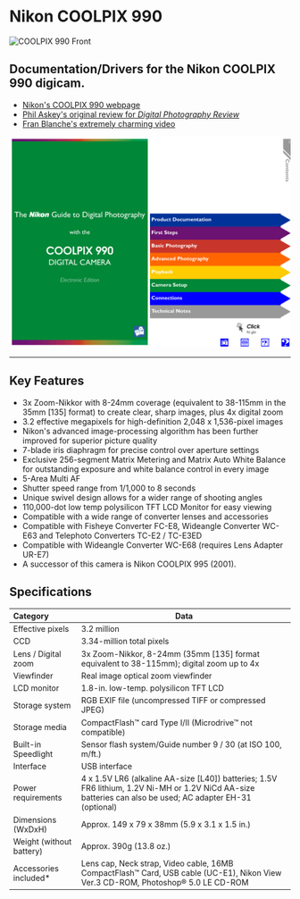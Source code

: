 # Nikon COOLPIX 990

![COOLPIX 990 Front](https://i.snap.as/qK824VIH.jpg)

## Documentation/Drivers for the Nikon COOLPIX 990 digicam.

* [Nikon's COOLPIX 990 webpage](https://imaging.nikon.com/lineup/coolpix/others/990/index.htm)
* [Phil Askey's original review for *Digital Photography Review*](https://www.dpreview.com/reviews/nikoncp990)
* [Fran Blanche's extremely charming video](https://youtu.be/XJ_CcT1x9j4)

![coolpixmanualcover](docs/coolpixmanualcover.png)

---

## Key Features

-   3x Zoom-Nikkor with 8-24mm coverage (equivalent to 38-115mm in the 35mm \[135\] format) to create clear, sharp images, plus 4x digital zoom
-   3.2 effective megapixels for high-definition 2,048 x 1,536-pixel images
-   Nikon's advanced image-processing algorithm has been further improved for superior picture quality
-   7-blade iris diaphragm for precise control over aperture settings
-   Exclusive 256-segment Matrix Metering and Matrix Auto White Balance for outstanding exposure and white balance control in every image
-   5-Area Multi AF
-   Shutter speed range from 1/1,000 to 8 seconds
-   Unique swivel design allows for a wider range of shooting angles
-   110,000-dot low temp polysilicon TFT LCD Monitor for easy viewing
-   Compatible with a wide range of converter lenses and accessories
-   Compatible with Fisheye Converter FC-E8, Wideangle Converter WC-E63 and Telephoto Converters TC-E2 / TC-E3ED
-   Compatible with Wideangle Converter WC-E68 (requires Lens Adapter UR-E7)
-   A successor of this camera is Nikon COOLPIX 995 (2001).

## Specifications

| Category                 | Data                                                         |
| :----------------------- | ------------------------------------------------------------ |
| Effective pixels         | 3.2 million                                                  |
| CCD                      | 3.34-million total pixels                                    |
| Lens / Digital zoom      | 3x Zoom-Nikkor, 8-24mm (35mm [135] format equivalent to 38-115mm); digital zoom up to 4x |
| Viewfinder               | Real image optical zoom viewfinder                           |
| LCD monitor              | 1.8-in. low-temp. polysilicon TFT LCD                        |
| Storage system           | RGB EXIF file (uncompressed TIFF or compressed JPEG)         |
| Storage media            | CompactFlash™ card Type I/II (Microdrive™ not compatible)    |
| Built-in Speedlight      | Sensor flash system/Guide number 9 / 30 (at ISO 100, m/ft.)  |
| Interface                | USB interface                                                |
| Power requirements       | 4 x 1.5V LR6 (alkaline AA-size [L40]) batteries; 1.5V FR6 lithium, 1.2V Ni-MH or 1.2V NiCd AA-size batteries can also be used; AC adapter EH-31 (optional) |
| Dimensions (WxDxH)       | Approx. 149 x 79 x 38mm (5.9 x 3.1 x 1.5 in.)                |
| Weight (without battery) | Approx. 390g (13.8 oz.)                                      |
| Accessories included*    | Lens cap, Neck strap, Video cable, 16MB CompactFlash™ Card, USB cable (UC-E1), Nikon View Ver.3 CD-ROM, Photoshop® 5.0 LE CD-ROM |